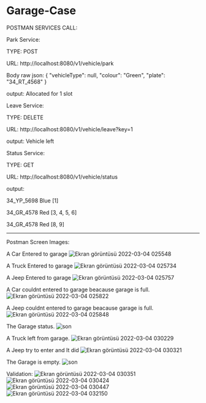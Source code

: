 # Garage-Case

POSTMAN SERVICES CALL:

Park Service:

TYPE: POST

URL: http://localhost:8080/v1/vehicle/park 

Body raw json: 
{
    "vehicleType":  null,
    "colour": "Green",
    "plate": "34_RT_4568"
}

output: Allocated for 1 slot


Leave Service:

TYPE: DELETE

URL: http://localhost:8080/v1/vehicle/leave?key=1

output: Vehicle left


Status Service:

TYPE: GET

URL: http://localhost:8080/v1/vehicle/status

output:

34_YP_5698 Blue [1]

34_GR_4578 Red [3, 4, 5, 6]

34_GR_4578 Red [8, 9]







------------------------------------------------------------------------------------------------------------------------------------------
Postman Screen Images:

A Car Entered to garage
![Ekran görüntüsü 2022-03-04 025548](https://user-images.githubusercontent.com/73203384/156674211-f96e4ee4-c6ba-4e4d-bfc7-0fcdaca80788.png)




A Truck Entered to garage
![Ekran görüntüsü 2022-03-04 025734](https://user-images.githubusercontent.com/73203384/156674214-d9a55bcb-d8a7-40a6-b5ed-b26abc16a98f.png)




A Jeep Entered to garage
![Ekran görüntüsü 2022-03-04 025757](https://user-images.githubusercontent.com/73203384/156674215-93064864-f323-4af4-a166-90478b2e5563.png)



A Car couldnt entered to garage beacause garage is full.
![Ekran görüntüsü 2022-03-04 025822](https://user-images.githubusercontent.com/73203384/156674216-4da7f303-448d-489c-a6e0-6b77831c53ae.png)


A Jeep couldnt entered to garage beacause garage is full.
![Ekran görüntüsü 2022-03-04 025848](https://user-images.githubusercontent.com/73203384/156674217-4b26147c-dc2d-45ff-84dd-a834965c0eb3.png)


The Garage status.
![son](https://user-images.githubusercontent.com/73203384/156675992-846ca915-5f04-4976-97cc-fb483ff76f8c.png)



A Truck left from garage.
![Ekran görüntüsü 2022-03-04 030229](https://user-images.githubusercontent.com/73203384/156674220-d703b7d1-9606-4a6d-9cca-9580dca5497d.png)



A Jeep try to enter and It did
![Ekran görüntüsü 2022-03-04 030321](https://user-images.githubusercontent.com/73203384/156674221-d9cd2976-1402-4eb5-a6f7-309af7dd1e07.png)


The Garage is empty.
![son](https://user-images.githubusercontent.com/73203384/156676222-ade4c84f-37af-4b66-96be-ee982ddda003.png)



Validation:
![Ekran görüntüsü 2022-03-04 030351](https://user-images.githubusercontent.com/73203384/156674223-581faa29-5be1-4564-9eb5-8771218ab025.png)
![Ekran görüntüsü 2022-03-04 030424](https://user-images.githubusercontent.com/73203384/156674224-85a4e755-a163-4069-aabb-706f65d0e77a.png)
![Ekran görüntüsü 2022-03-04 030447](https://user-images.githubusercontent.com/73203384/156674226-7921a894-bc49-4a7e-9f1b-35716145fd0e.png)
![Ekran görüntüsü 2022-03-04 032150](https://user-images.githubusercontent.com/73203384/156675422-55dcf7d4-77fd-4a45-b8a3-57ef471f078d.png)


